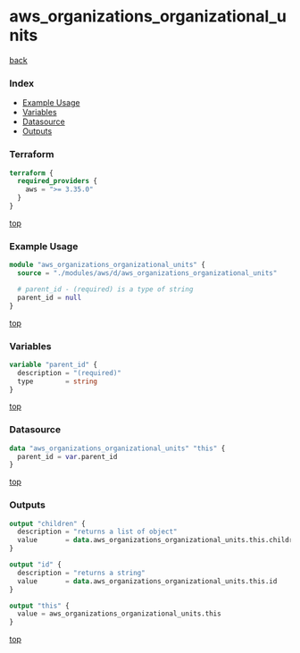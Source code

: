 # aws_organizations_organizational_units

[back](../aws.md)

### Index

- [Example Usage](#example-usage)
- [Variables](#variables)
- [Datasource](#datasource)
- [Outputs](#outputs)

### Terraform

```terraform
terraform {
  required_providers {
    aws = ">= 3.35.0"
  }
}
```

[top](#index)

### Example Usage

```terraform
module "aws_organizations_organizational_units" {
  source = "./modules/aws/d/aws_organizations_organizational_units"

  # parent_id - (required) is a type of string
  parent_id = null
}
```

[top](#index)

### Variables

```terraform
variable "parent_id" {
  description = "(required)"
  type        = string
}
```

[top](#index)

### Datasource

```terraform
data "aws_organizations_organizational_units" "this" {
  parent_id = var.parent_id
}
```

[top](#index)

### Outputs

```terraform
output "children" {
  description = "returns a list of object"
  value       = data.aws_organizations_organizational_units.this.children
}

output "id" {
  description = "returns a string"
  value       = data.aws_organizations_organizational_units.this.id
}

output "this" {
  value = aws_organizations_organizational_units.this
}
```

[top](#index)